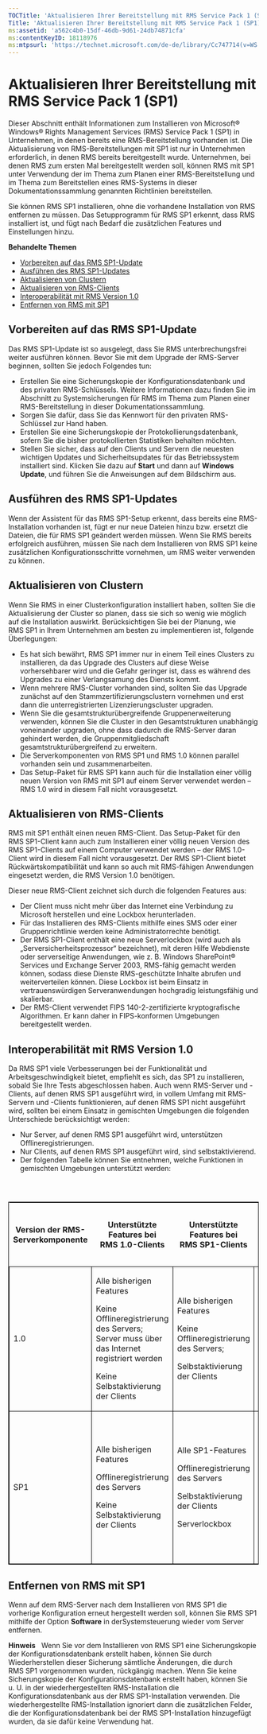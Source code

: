 ```yaml
---
TOCTitle: 'Aktualisieren Ihrer Bereitstellung mit RMS Service Pack 1 (SP1)'
Title: 'Aktualisieren Ihrer Bereitstellung mit RMS Service Pack 1 (SP1)'
ms:assetid: 'a562c4b0-15df-46db-9d61-24db74871cfa'
ms:contentKeyID: 18118976
ms:mtpsurl: 'https://technet.microsoft.com/de-de/library/Cc747714(v=WS.10)'
---
```


Aktualisieren Ihrer Bereitstellung mit RMS Service Pack 1 (SP1)
===============================================================

Dieser Abschnitt enthält Informationen zum Installieren von Microsoft® Windows® Rights Management Services (RMS) Service Pack 1 (SP1) in Unternehmen, in denen bereits eine RMS-Bereitstellung vorhanden ist. Die Aktualisierung von RMS-Bereitstellungen mit SP1 ist nur in Unternehmen erforderlich, in denen RMS bereits bereitgestellt wurde. Unternehmen, bei denen RMS zum ersten Mal bereitgestellt werden soll, können RMS mit SP1 unter Verwendung der im Thema zum Planen einer RMS-Bereitstellung und im Thema zum Bereitstellen eines RMS-Systems in dieser Dokumentationssammlung genannten Richtlinien bereitstellen.

Sie können RMS SP1 installieren, ohne die vorhandene Installation von RMS entfernen zu müssen. Das Setupprogramm für RMS SP1 erkennt, dass RMS installiert ist, und fügt nach Bedarf die zusätzlichen Features und Einstellungen hinzu.

**Behandelte Themen**

-   [Vorbereiten auf das RMS SP1-Update](#bkmk_1)
-   [Ausführen des RMS SP1-Updates](#bkmk_2)
-   [Aktualisieren von Clustern](#bkmk_3)
-   [Aktualisieren von RMS-Clients](#bkmk_4)
-   [Interoperabilität mit RMS Version 1.0](#bkmk_5)
-   [Entfernen von RMS mit SP1](#bkmk_6)

<span id="BKMK_1"></span>
Vorbereiten auf das RMS SP1-Update
----------------------------------

Das RMS SP1-Update ist so ausgelegt, dass Sie RMS unterbrechungsfrei weiter ausführen können. Bevor Sie mit dem Upgrade der RMS-Server beginnen, sollten Sie jedoch Folgendes tun:

-   Erstellen Sie eine Sicherungskopie der Konfigurationsdatenbank und des privaten RMS-Schlüssels. Weitere Informationen dazu finden Sie im Abschnitt zu Systemsicherungen für RMS im Thema zum Planen einer RMS-Bereitstellung in dieser Dokumentationssammlung.
-   Sorgen Sie dafür, dass Sie das Kennwort für den privaten RMS-Schlüssel zur Hand haben.
-   Erstellen Sie eine Sicherungskopie der Protokollierungsdatenbank, sofern Sie die bisher protokollierten Statistiken behalten möchten.
-   Stellen Sie sicher, dass auf den Clients und Servern die neuesten wichtigen Updates und Sicherheitsupdates für das Betriebssystem installiert sind. Klicken Sie dazu auf **Start** und dann auf **Windows Update**, und führen Sie die Anweisungen auf dem Bildschirm aus.

<span id="BKMK_2"></span>
Ausführen des RMS SP1-Updates
-----------------------------

Wenn der Assistent für das RMS SP1-Setup erkennt, dass bereits eine RMS-Installation vorhanden ist, fügt er nur neue Dateien hinzu bzw. ersetzt die Dateien, die für RMS SP1 geändert werden müssen. Wenn Sie RMS bereits erfolgreich ausführen, müssen Sie nach dem Installieren von RMS SP1 keine zusätzlichen Konfigurationsschritte vornehmen, um RMS weiter verwenden zu können.

<span id="BKMK_3"></span>
Aktualisieren von Clustern
--------------------------

Wenn Sie RMS in einer Clusterkonfiguration installiert haben, sollten Sie die Aktualisierung der Cluster so planen, dass sie sich so wenig wie möglich auf die Installation auswirkt. Berücksichtigen Sie bei der Planung, wie RMS SP1 in Ihrem Unternehmen am besten zu implementieren ist, folgende Überlegungen:

-   Es hat sich bewährt, RMS SP1 immer nur in einem Teil eines Clusters zu installieren, da das Upgrade des Clusters auf diese Weise vorhersehbarer wird und die Gefahr geringer ist, dass es während des Upgrades zu einer Verlangsamung des Diensts kommt.
-   Wenn mehrere RMS-Cluster vorhanden sind, sollten Sie das Upgrade zunächst auf den Stammzertifizierungsclustern vornehmen und erst dann die unterregistrierten Lizenzierungscluster upgraden.
-   Wenn Sie die gesamtstrukturübergreifende Gruppenerweiterung verwenden, können Sie die Cluster in den Gesamtstrukturen unabhängig voneinander upgraden, ohne dass dadurch die RMS-Server daran gehindert werden, die Gruppenmitgliedschaft gesamtstrukturübergreifend zu erweitern.
-   Die Serverkomponenten von RMS SP1 und RMS 1.0 können parallel vorhanden sein und zusammenarbeiten.
-   Das Setup-Paket für RMS SP1 kann auch für die Installation einer völlig neuen Version von RMS mit SP1 auf einem Server verwendet werden – RMS 1.0 wird in diesem Fall nicht vorausgesetzt.

<span id="BKMK_4"></span>
Aktualisieren von RMS-Clients
-----------------------------

RMS mit SP1 enthält einen neuen RMS-Client. Das Setup-Paket für den RMS SP1-Client kann auch zum Installieren einer völlig neuen Version des RMS SP1-Clients auf einem Computer verwendet werden – der RMS 1.0-Client wird in diesem Fall nicht vorausgesetzt. Der RMS SP1-Client bietet Rückwärtskompatibilität und kann so auch mit RMS-fähigen Anwendungen eingesetzt werden, die RMS Version 1.0 benötigen.

Dieser neue RMS-Client zeichnet sich durch die folgenden Features aus:

-   Der Client muss nicht mehr über das Internet eine Verbindung zu Microsoft herstellen und eine Lockbox herunterladen.
-   Für das Installieren des RMS-Clients mithilfe eines SMS oder einer Gruppenrichtlinie werden keine Administratorrechte benötigt.
-   Der RMS SP1-Client enthält eine neue Serverlockbox (wird auch als „Serversicherheitsprozessor“ bezeichnet), mit deren Hilfe Webdienste oder serverseitige Anwendungen, wie z. B. Windows SharePoint® Services und Exchange Server 2003, RMS-fähig gemacht werden können, sodass diese Dienste RMS-geschützte Inhalte abrufen und weiterverteilen können. Diese Lockbox ist beim Einsatz in vertrauenswürdigen Serveranwendungen hochgradig leistungsfähig und skalierbar.
-   Der RMS-Client verwendet FIPS 140-2-zertifizierte kryptografische Algorithmen. Er kann daher in FIPS-konformen Umgebungen bereitgestellt werden.

<span id="BKMK_5"></span>
Interoperabilität mit RMS Version 1.0
-------------------------------------

Da RMS SP1 viele Verbesserungen bei der Funktionalität und Arbeitsgeschwindigkeit bietet, empfiehlt es sich, das SP1 zu installieren, sobald Sie Ihre Tests abgeschlossen haben. Auch wenn RMS-Server und -Clients, auf denen RMS SP1 ausgeführt wird, in vollem Umfang mit RMS-Servern und -Clients funktionieren, auf denen RMS SP1 nicht ausgeführt wird, sollten bei einem Einsatz in gemischten Umgebungen die folgenden Unterschiede berücksichtigt werden:

-   Nur Server, auf denen RMS SP1 ausgeführt wird, unterstützen Offlineregistrierungen.
-   Nur Clients, auf denen RMS SP1 ausgeführt wird, sind selbstaktivierend.
-   Der folgenden Tabelle können Sie entnehmen, welche Funktionen in gemischten Umgebungen unterstützt werden:

###  

<p> </p>
<table style="border:1px solid black;">
<colgroup>
<col width="25%" />
<col width="25%" />
<col width="25%" />
<col width="25%" />
</colgroup>
<thead>
<tr class="header">
<th>Version der RMS-Serverkomponente</th>
<th>Unterstützte Features bei RMS 1.0-Clients</th>
<th>Unterstützte Features bei RMS SP1-Clients</th>
<th>Unterstützte Features in gemischten Clientumgebungen (RMS 1.0 und RMS SP1)</th>
</tr>
</thead>
<tbody>
<tr class="odd">
<td style="border:1px solid black;"><p>1.0</p></td>
<td style="border:1px solid black;"><p>Alle bisherigen Features</p>
<p>Keine Offlineregistrierung des Servers; Server muss über das Internet registriert werden</p>
<p>Keine Selbstaktivierung der Clients</p></td>
<td style="border:1px solid black;"><p>Alle bisherigen Features</p>
<p>Keine Offlineregistrierung des Servers;</p>
<p>Selbstaktivierung der Clients</p></td>
<td style="border:1px solid black;"><p>Alle bisherigen Features</p>
<p>SP1-Clients sind selbstaktivierend,</p>
<p>RMS 1.0-Clients müssen über das Internet aktiviert werden</p></td>
</tr>
<tr class="even">
<td style="border:1px solid black;"><p>SP1</p></td>
<td style="border:1px solid black;"><p>Alle bisherigen Features</p>
<p>Offlineregistrierung des Servers</p>
<p>Keine Selbstaktivierung der Clients</p></td>
<td style="border:1px solid black;"><p>Alle SP1-Features</p>
<p>Offlineregistrierung des Servers</p>  
<p>Selbstaktivierung der Clients</p>
<p>Serverlockbox</p></td>
<td style="border:1px solid black;"><p>Alle bisherigen Features plus SP1-Features</p>
<p>Offlineregistrierung des Servers</p>  
<p>SP1-Clients sind selbstaktivierend,</p>
<p>RMS 1.0-Clients müssen über das Internet aktiviert werden</p></td>
</tr>
</tbody>
</table>
<p> </p>

<span id="BKMK_6"></span>
Entfernen von RMS mit SP1
-------------------------

Wenn auf dem RMS-Server nach dem Installieren von RMS SP1 die vorherige Konfiguration erneut hergestellt werden soll, können Sie RMS SP1 mithilfe der Option **Software** in derSystemsteuerung wieder vom Server entfernen.

**Hinweis**   Wenn Sie vor dem Installieren von RMS SP1 eine Sicherungskopie der Konfigurationsdatenbank erstellt haben, können Sie durch Wiederherstellen dieser Sicherung sämtliche Änderungen, die durch RMS SP1 vorgenommen wurden, rückgängig machen. Wenn Sie keine Sicherungskopie der Konfigurationsdatenbank erstellt haben, können Sie u. U. in der wiederhergestellten RMS-Installation die Konfigurationsdatenbank aus der RMS SP1-Installation verwenden. Die wiederhergestellte RMS-Installation ignoriert dann die zusätzlichen Felder, die der Konfigurationsdatenbank bei der RMS SP1-Installation hinzugefügt wurden, da sie dafür keine Verwendung hat.
